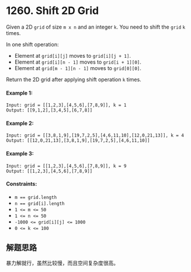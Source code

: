 # 1260. Shift 2D Grid

Given a 2D `grid` of size `m x n` and an integer `k`. You need to shift the `grid` `k` times.

In one shift operation:

+ Element at `grid[i][j]` moves to `grid[i][j + 1]`.
+ Element at `grid[i][n - 1]` moves to `grid[i + 1][0]`.
+ Element at `grid[m - 1][n - 1]` moves to `grid[0][0]`.

Return the 2D grid after applying shift operation `k` times.

#### Example 1:

```
Input: grid = [[1,2,3],[4,5,6],[7,8,9]], k = 1
Output: [[9,1,2],[3,4,5],[6,7,8]]
```

#### Example 2:

```
Input: grid = [[3,8,1,9],[19,7,2,5],[4,6,11,10],[12,0,21,13]], k = 4
Output: [[12,0,21,13],[3,8,1,9],[19,7,2,5],[4,6,11,10]]
```

#### Example 3:

```
Input: grid = [[1,2,3],[4,5,6],[7,8,9]], k = 9
Output: [[1,2,3],[4,5,6],[7,8,9]]
``` 

#### Constraints:

+ `m == grid.length`
+ `n == grid[i].length`
+ `1 <= m <= 50`
+ `1 <= n <= 50`
+ `-1000 <= grid[i][j] <= 1000`
+ `0 <= k <= 100`

## 解题思路

暴力解就行，虽然比较慢，而且空间复杂度很高。
